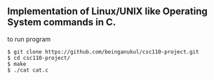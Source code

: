 ## Implementation of Linux/UNIX like Operating System commands in C.

to run program
```
$ git clone https://github.com/beinganukul/csc110-project.git
$ cd csc110-project/
$ make
$ ./cat cat.c
```
